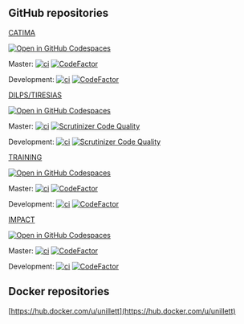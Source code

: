 ## GitHub repositories

[CATIMA](https://github.com/catima/catima)

[![Open in GitHub Codespaces](https://github.com/codespaces/badge.svg)](https://codespaces.new/catima/catima)

Master: [![ci](https://github.com/catima/catima/actions/workflows/ci.yml/badge.svg?branch=master)](https://github.com/catima/catima/actions/workflows/ci.yml) [![CodeFactor](https://www.codefactor.io/repository/github/catima/catima/badge/master)](https://www.codefactor.io/repository/github/catima/catima/overview/master)

Development: [![ci](https://github.com/catima/catima/actions/workflows/ci.yml/badge.svg?branch=development)](https://github.com/catima/catima/actions/workflows/ci.yml) [![CodeFactor](https://www.codefactor.io/repository/github/catima/catima/badge/development)](https://www.codefactor.io/repository/github/catima/catima/overview/development)

[DILPS/TIRESIAS](https://github.com/unil-lettres/dilps-tiresias)

[![Open in GitHub Codespaces](https://github.com/codespaces/badge.svg)](https://codespaces.new/unil-lettres/dilps-tiresias)

Master: [![ci](https://github.com/unil-lettres/dilps-tiresias/actions/workflows/ci.yml/badge.svg?branch=master)](https://github.com/unil-lettres/dilps-tiresias/actions/workflows/ci.yml) [![Scrutinizer Code Quality](https://scrutinizer-ci.com/g/unil-lettres/dilps-tiresias/badges/quality-score.png?b=master)](https://scrutinizer-ci.com/g/unil-lettres/dilps-tiresias/?branch=master)

Development: [![ci](https://github.com/unil-lettres/dilps-tiresias/actions/workflows/ci.yml/badge.svg?branch=develop)](https://github.com/unil-lettres/dilps-tiresias/actions/workflows/ci.yml) [![Scrutinizer Code Quality](https://scrutinizer-ci.com/g/unil-lettres/dilps-tiresias/badges/quality-score.png?b=master)](https://scrutinizer-ci.com/g/unil-lettres/dilps-tiresias/?branch=develop)

[TRAINING](https://github.com/unil-lettres/training)

[![Open in GitHub Codespaces](https://github.com/codespaces/badge.svg)](https://codespaces.new/unil-lettres/training)

Master: [![ci](https://github.com/unil-lettres/training/actions/workflows/ci.yml/badge.svg?branch=master)](https://github.com/unil-lettres/training/actions/workflows/ci.yml) [![CodeFactor](https://www.codefactor.io/repository/github/unil-lettres/training/badge/master)](https://www.codefactor.io/repository/github/unil-lettres/training/overview/master)

Development: [![ci](https://github.com/unil-lettres/training/actions/workflows/ci.yml/badge.svg?branch=development)](https://github.com/unil-lettres/training/actions/workflows/ci.yml) [![CodeFactor](https://www.codefactor.io/repository/github/unil-lettres/training/badge/development)](https://www.codefactor.io/repository/github/unil-lettres/training/overview/development)

[IMPACT](https://github.com/unil-lettres/impact)

[![Open in GitHub Codespaces](https://github.com/codespaces/badge.svg)](https://codespaces.new/unil-lettres/impact)

Master: [![ci](https://github.com/unil-lettres/impact/actions/workflows/ci.yml/badge.svg?branch=master)](https://github.com/unil-lettres/impact/actions/workflows/ci.yml) [![CodeFactor](https://www.codefactor.io/repository/github/unil-lettres/impact/badge/master)](https://www.codefactor.io/repository/github/unil-lettres/impact/overview/master)

Development: [![ci](https://github.com/unil-lettres/impact/actions/workflows/ci.yml/badge.svg?branch=development)](https://github.com/unil-lettres/impact/actions/workflows/ci.yml) [![CodeFactor](https://www.codefactor.io/repository/github/unil-lettres/impact/badge/development)](https://www.codefactor.io/repository/github/unil-lettres/impact/overview/development)

## Docker repositories

[https://hub.docker.com/u/unillett](https://hub.docker.com/u/unillett)
